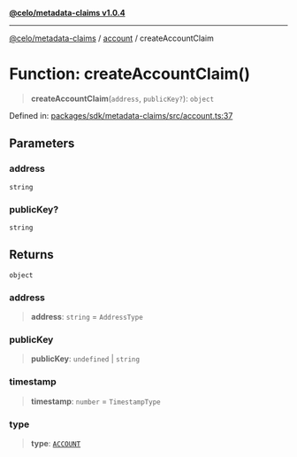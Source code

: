 [**@celo/metadata-claims v1.0.4**](../../README.md)

***

[@celo/metadata-claims](../../README.md) / [account](../README.md) / createAccountClaim

# Function: createAccountClaim()

> **createAccountClaim**(`address`, `publicKey?`): `object`

Defined in: [packages/sdk/metadata-claims/src/account.ts:37](https://github.com/celo-org/developer-tooling/blob/master/packages/sdk/metadata-claims/src/account.ts#L37)

## Parameters

### address

`string`

### publicKey?

`string`

## Returns

`object`

### address

> **address**: `string` = `AddressType`

### publicKey

> **publicKey**: `undefined` \| `string`

### timestamp

> **timestamp**: `number` = `TimestampType`

### type

> **type**: [`ACCOUNT`](../../types/enumerations/ClaimTypes.md#account)
